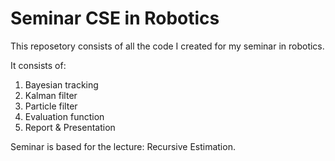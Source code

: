 # Seminar CSE in Robotics

This reposetory consists of all the code I created for my seminar in robotics.

It consists of:
1. Bayesian tracking
2. Kalman filter 
3. Particle filter
4. Evaluation function
5. Report & Presentation

Seminar is based for the lecture: Recursive Estimation.

